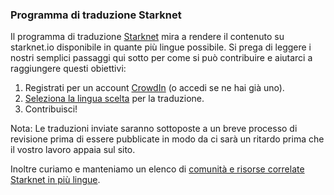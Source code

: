 ### Programma di traduzione Starknet

Il programma di traduzione [Starknet](https://starkware.crowdin.com/starknet-web) mira a rendere il contenuto su starknet.io disponibile in quante più lingue possibile. Si prega di leggere i nostri semplici passaggi qui sotto per come si può contribuire e aiutarci a raggiungere questi obiettivi:

1. Registrati per un account [CrowdIn](https://crowdin.com/) (o accedi se ne hai già uno).
2. [Seleziona la lingua scelta](https://starkware.crowdin.com/starknet-web) per la traduzione.
3. Contribuisci!

Nota: Le traduzioni inviate saranno sottoposte a un breve processo di revisione prima di essere pubblicate in modo da ci sarà un ritardo prima che il vostro lavoro appaia sul sito.

Inoltre curiamo e manteniamo un elenco di [comunità e risorse correlate Starknet in più lingue](/en/community/language-resources).